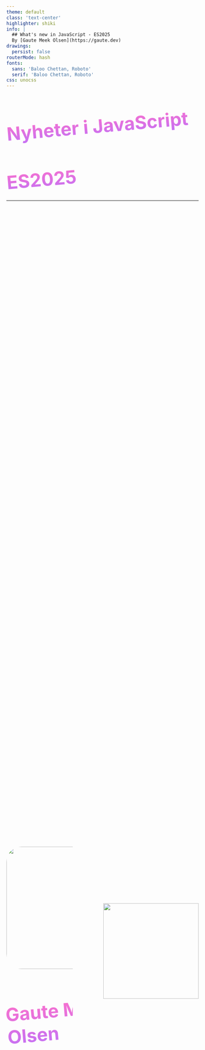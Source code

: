 ```yaml
---
theme: default
class: 'text-center'
highlighter: shiki
info: |
  ## What's new in JavaScript - ES2025
  By [Gaute Meek Olsen](https://gaute.dev)
drawings:
  persist: false
routerMode: hash  
fonts:
  sans: 'Baloo Chettan, Roboto'
  serif: 'Baloo Chettan, Roboto'
css: unocss
---
```


<Heart/>

# Nyheter i JavaScript
## ES2025

<style>
  h1,h2{
    transform: rotate(-5deg);
    background-image: linear-gradient(to top, #c471f5 0%, #fa71cd 100%);
    color: transparent;
    background-clip: text;
    -webkit-background-clip: text;
  }

  h2{
    font-size: 3rem;
  }
</style>

---

<div class="row">
  <div class="column">
    <img src="/gaute.jpg" class="me">
    <h1>Gaute Meek Olsen</h1>
  </div>
  <img src="/Capra.png" class="capra">
</div>

<style>
.row{
  display: flex;
  justify-content: center;
  align-items: center;
  height: 100%;
  gap: 5rem;
}

.column{
  display: grid;
  place-items: center;
  gap: 10px;
}

img.me{
  height: 320px;
  border-radius: 40px;
  object-fit: contain;
}

img.capra {
  height: 250px;
  object-fit: contain;
}

h1{
  font-size: 3rem;
}
</style>

---
layout: cover
class: 'text-center'
---

<Heart/>

<div class="space"></div>

<h1>Nyheter i JavaScript</h1>
<h2>ES2025</h2>

<p class="gjemt" v-mark.crossed>JavaScript</p>

<p class="ecma" v-click>ECMAScript</p>

<style>
  h1,h2{
    transform: rotate(-5deg);
    background-image: linear-gradient(to top, #c471f5 0%, #fa71cd 100%);
    color: transparent;
    background-clip: text;
    -webkit-background-clip: text;
  }

  .space {
    height: 91px;
  }

  h2{
    font-size: 3rem;
  }

  .gjemt {
    translate: 435px -130px;
    width: fit-content;
    font-size: 3em;
    rotate: -5deg;
    color: transparent;
  }

  .ecma {
    translate: 420px -270px;
    width: fit-content;
    font-size: 3.3em;
    rotate: -5deg;
    background-image: linear-gradient(to top, #9be15d 0%, #00e3ae 100%);
    color: transparent;
    background-clip: text;
    -webkit-background-clip: text;
    line-height: 5rem;
  }
</style>

---
layout: center
---

<a href="https://javascript.tm/" target="_blank">javascript.tm</a>

<style>
  a {
    font-size: 2rem;
  }
</style>

---

# Hvordan kommer nyheter til JavaScript?

- Proposals
- Stage 0 -> stage 4
- Ny versjon i juni hvert år

---

<CodeSlide label="Set methods" :snippetId="0" :showVenn="true"/>

---

# Import Attributes & JSON modules

````md magic-move
```js
import json from './data.json'
```
```js
import json from './data.json' with { type: 'json' }
```
```js {3}
import json from './data.json' with { type: 'json' }

const jsonModule = await import('./data.json', { with: { type: 'json' } })
```
```js {5}
import json from './data.json' with { type: 'json' }

const jsonModule = await import('./data.json', { with: { type: 'json' } })

export { default } from './data.json' with { type: 'json' }
```
````

---

# Iterator Helpers

<ul class="words" v-click.hide>
  <li class="rotate-10 translate-x-400px translate-y-90px">map</li>
  <li class="translate-x-120px translate-y-10px">filter</li>
  <li class="translate-x-320px translate-y-10px">take</li>
  <li class="translate-x-520px translate-y-10px">drop</li>
  <li class="rotate--4 translate-x-120px translate-y-10px">flatMap</li>
  <li class="rotate-9 translate-x-250px translate-y-70px">reduce</li>
  <li class="translate-x-620px translate-y-10px">toArray</li>
  <li class="translate-x-20px translate-y-10px">forEach</li>
  <li class="translate-x-190px translate-y-10px">some</li>
  <li class="translate-x-520px translate-y-10px">every</li>
  <li class="translate-x-320px translate-y-10px">find</li>
</ul>

<ul v-click="1" class="translate-y--320px">
  <li>Iterator</li>
  <li>Generator</li>
  <li>Iterable</li>
</ul>

<style>
  .words {
    list-style: none;
  }
</style>

---

<CodeSlide label="Iterator" :snippetId="1"/>

---

<CodeSlide label="Iterable" :snippetId="2"/>

---

<CodeSlide label="Generator" :snippetId="3"/>

---

<CodeSlide label="Iterator Helpers" :snippetId="4"/>

---

# Iterator Helpers

- map
- filter
- take
- drop
- flatMap
- reduce
- toArray
- forEach
- some
- every
- find

---

<CodeSlide label="Promise.try" :snippetId="5"/>

---

<CodeSlide label="Duplicate named capturing groups" :snippetId="6"/>

---

<CodeSlide label="Regular Expression Pattern Modifiers" :snippetId="7"/>

---

<CodeSlide label="Regular Expression Escaping" :snippetId="8"/>

---


# Float16Array

<ul v-click>
  <li>float-backed canvases</li>
  <li>WebGPU</li>
  <li>WebGL</li>
  <li>deep learning models</li>
</ul>

---

<CodeSlide label="Float16Array" :snippetId="9"/>

---

# Takk for meg!

## Recap
<ul>
  <li>https://gaute.dev/talks</li>
  <li>https://gaute.dev/dev-blog</li>
</ul>
